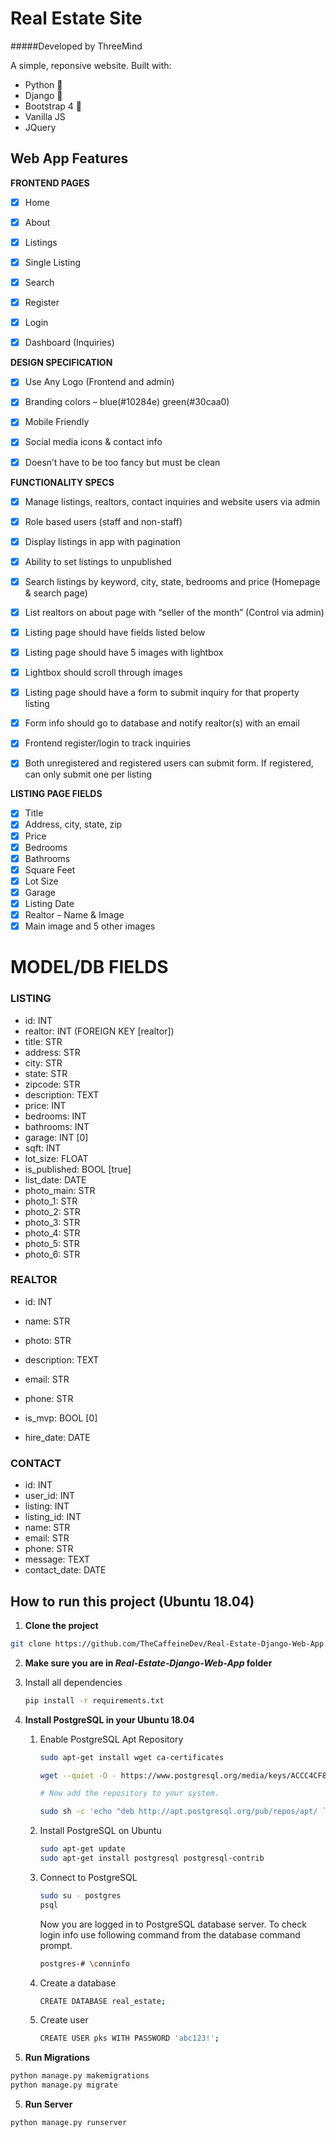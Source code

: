 # Real Estate Site

#####Developed by ThreeMind

A simple, reponsive  website. Built with:

- Python 🐍
- Django 🎸
- Bootstrap 4 🌈
- Vanilla JS
- JQuery

## Web App Features
**FRONTEND PAGES**

- [x] 
   Home

- [x]  About
- [x]  Listings
- [x]  Single Listing
- [x]  Search
- [x]  Register
- [x]  Login
- [x]  Dashboard (Inquiries)

**DESIGN SPECIFICATION**

- [x]  Use Any Logo (Frontend and admin)

- [x]  Branding colors – blue(#10284e) green(#30caa0)
- [x]  Mobile Friendly
- [x]  Social media icons & contact info
- [x]  Doesn’t have to be too fancy but must be clean

**FUNCTIONALITY SPECS**

- [x]  Manage listings, realtors, contact inquiries and website users via admin

- [x]  Role based users (staff and non-staff)
- [x]  Display listings in app with pagination
- [x]  Ability to set listings to unpublished
- [x]  Search listings by keyword, city, state, bedrooms and price (Homepage & search page)
- [x]  List realtors on about page with “seller of the month” (Control via admin)
- [x]  Listing page should have fields listed below
- [x]  Listing page should have 5 images with lightbox
- [x]  Lightbox should scroll through images
- [x]  Listing page should have a form to submit inquiry for that property listing
- [x]  Form info should go to database and notify realtor(s) with an email
- [x]  Frontend register/login to track inquiries
- [x]  Both unregistered and registered users can submit form. If registered, can only submit one per listing

**LISTING PAGE FIELDS**

- [x] Title
- [x]  Address, city, state, zip
- [x]  Price
- [x]  Bedrooms
- [x]  Bathrooms
- [x]  Square Feet
- [x]  Lot Size
- [x]  Garage
- [x]  Listing Date
- [x]  Realtor – Name & Image
- [x] Main image and 5 other images

# MODEL/DB FIELDS

### LISTING
- id: INT
- realtor: INT (FOREIGN KEY [realtor])
- title: STR
- address: STR
- city: STR
- state: STR
- zipcode: STR
- description: TEXT
- price: INT
- bedrooms: INT
- bathrooms: INT
- garage: INT [0]
- sqft: INT
- lot_size: FLOAT
- is_published: BOOL [true]
- list_date: DATE
- photo_main: STR
- photo_1: STR
- photo_2: STR
- photo_3: STR
- photo_4: STR
- photo_5: STR
- photo_6: STR


### REALTOR
- id: INT

- name: STR
- photo: STR
- description: TEXT
- email: STR
- phone: STR
- is_mvp: BOOL [0]
- hire_date: DATE


### CONTACT
- id: INT
- user_id: INT
- listing: INT
- listing_id: INT
- name: STR
- email: STR
- phone: STR
- message: TEXT
- contact_date: DATE

## How to run this project (Ubuntu 18.04)

1. **Clone the project**

```sh
git clone https://github.com/TheCaffeineDev/Real-Estate-Django-Web-App.git
```

2.  **Make sure you are in *Real-Estate-Django-Web-App* folder**

   1. Install all dependencies

      ```sh
      pip install -r requirements.txt
      ```

3. **Install PostgreSQL in your Ubuntu 18.04**

   1. Enable PostgreSQL Apt Repository

      ```sh
      sudo apt-get install wget ca-certificates
      
      wget --quiet -O - https://www.postgresql.org/media/keys/ACCC4CF8.asc | sudo apt-key add -
      
      # Now add the repository to your system.
      
      sudo sh -c 'echo "deb http://apt.postgresql.org/pub/repos/apt/ `lsb_release -cs`-pgdg main" >> /etc/apt/sources.list.d/pgdg.list'
      ```

   2. Install PostgreSQL on Ubuntu

      ```sh
      sudo apt-get update
      sudo apt-get install postgresql postgresql-contrib
      ```

   3. Connect to PostgreSQL

      ```sh
      sudo su - postgres
      psql
      ```

      Now you are logged in to PostgreSQL database server. To check login info use following command from the database command prompt.

      ```sh
      postgres-# \conninfo
      ```

   4. Create a database

      ```sh
      CREATE DATABASE real_estate;
      ```

   5. Create user 

      ```sh
      CREATE USER pks WITH PASSWORD 'abc123!';
      ```
   
4. **Run Migrations**

```sh
python manage.py makemigrations
python manage.py migrate
```

5. **Run Server**

```sh
python manage.py runserver 
```


